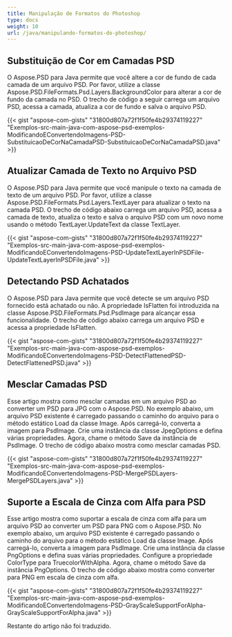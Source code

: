 ```yaml
---
title: Manipulação de Formatos do Photoshop
type: docs
weight: 10
url: /java/manipulando-formatos-do-photoshop/
---
```


## **Substituição de Cor em Camadas PSD**
O Aspose.PSD para Java permite que você altere a cor de fundo de cada camada de um arquivo PSD. Por favor, utilize a classe Aspose.PSD.FileFormats.Psd.Layers.BackgroundColor para alterar a cor de fundo da camada no PSD. O trecho de código a seguir carrega um arquivo PSD, acessa a camada, atualiza a cor de fundo e salva o arquivo PSD.

{{< gist "aspose-com-gists" "31800d807a72f1f50fe4b29374119227" "Exemplos-src-main-java-com-aspose-psd-exemplos-ModificandoEConvertendoImagens-PSD-SubstituicaoDeCorNaCamadaPSD-SubstituicaoDeCorNaCamadaPSD.java" >}}

## **Atualizar Camada de Texto no Arquivo PSD**
O Aspose.PSD para Java permite que você manipule o texto na camada de texto de um arquivo PSD. Por favor, utilize a classe Aspose.PSD.FileFormats.Psd.Layers.TextLayer para atualizar o texto na camada PSD. O trecho de código abaixo carrega um arquivo PSD, acessa a camada de texto, atualiza o texto e salva o arquivo PSD com um novo nome usando o método TextLayer.UpdateText da classe TextLayer.

{{< gist "aspose-com-gists" "31800d807a72f1f50fe4b29374119227" "Exemplos-src-main-java-com-aspose-psd-exemplos-ModificandoEConvertendoImagens-PSD-UpdateTextLayerInPSDFile-UpdateTextLayerInPSDFile.java" >}}

## **Detectando PSD Achatados**
O Aspose.PSD para Java permite que você detecte se um arquivo PSD fornecido está achatado ou não. A propriedade IsFlatten foi introduzida na classe Aspose.PSD.FileFormats.Psd.PsdImage para alcançar essa funcionalidade. O trecho de código abaixo carrega um arquivo PSD e acessa a propriedade IsFlatten.

{{< gist "aspose-com-gists" "31800d807a72f1f50fe4b29374119227" "Exemplos-src-main-java-com-aspose-psd-exemplos-ModificandoEConvertendoImagens-PSD-DetectFlattenedPSD-DetectFlattenedPSD.java" >}}

## **Mesclar Camadas PSD**
Esse artigo mostra como mesclar camadas em um arquivo PSD ao converter um PSD para JPG com o Aspose.PSD. No exemplo abaixo, um arquivo PSD existente é carregado passando o caminho do arquivo para o método estático Load da classe Image. Após carregá-lo, converta a imagem para PsdImage. Crie uma instância da classe JpegOptions e defina várias propriedades. Agora, chame o método Save da instância de PsdImage. O trecho de código abaixo mostra como mesclar camadas PSD.

{{< gist "aspose-com-gists" "31800d807a72f1f50fe4b29374119227" "Exemplos-src-main-java-com-aspose-psd-exemplos-ModificandoEConvertendoImagens-PSD-MergePSDLayers-MergePSDLayers.java" >}}

## **Suporte a Escala de Cinza com Alfa para PSD**
Esse artigo mostra como suportar a escala de cinza com alfa para um arquivo PSD ao converter um PSD para PNG com o Aspose.PSD. No exemplo abaixo, um arquivo PSD existente é carregado passando o caminho do arquivo para o método estático Load da classe Image. Após carregá-lo, converta a imagem para PsdImage. Crie uma instância da classe PngOptions e defina suas várias propriedades. Configure a propriedade ColorType para TruecolorWithAlpha. Agora, chame o método Save da instância PngOptions. O trecho de código abaixo mostra como converter para PNG em escala de cinza com alfa.

{{< gist "aspose-com-gists" "31800d807a72f1f50fe4b29374119227" "Exemplos-src-main-java-com-aspose-psd-exemplos-ModificandoEConvertendoImagens-PSD-GrayScaleSupportForAlpha-GrayScaleSupportForAlpha.java" >}}

Restante do artigo não foi traduzido.